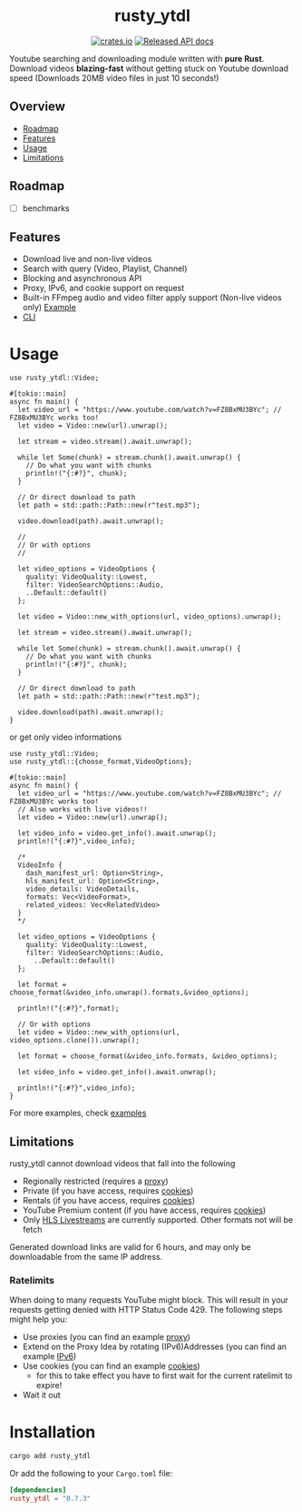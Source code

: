 # <div align="center"> rusty_ytdl </div>

<div align="center">

[![crates.io](https://img.shields.io/crates/v/rusty_ytdl.svg?style=for-the-badge&logo=rust)](https://crates.io/crates/rusty_ytdl)
[![Released API docs](https://img.shields.io/badge/docs.rs-rusty__ytdl-C36241?style=for-the-badge&logo=docs.rs)](https://docs.rs/rusty_ytdl)

</div>

Youtube searching and downloading module written with **pure Rust**.
Download videos **blazing-fast** without getting stuck on Youtube download speed (Downloads 20MB video files in just 10 seconds!)

## Overview

- [Roadmap](#roadmap)
- [Features](#features)
- [Usage](#usage)
- [Limitations](#limitations)

## Roadmap

- [ ] benchmarks

## Features

- Download live and non-live videos
- Search with query (Video, Playlist, Channel)
- Blocking and asynchronous API
- Proxy, IPv6, and cookie support on request
- Built-in FFmpeg audio and video filter apply support (Non-live videos only) [Example](examples/download_with_ffmpeg.rs)
- [CLI](https://crates.io/crates/rusty_ytdl-cli)

# Usage

```rust,ignore
use rusty_ytdl::Video;

#[tokio::main]
async fn main() {
  let video_url = "https://www.youtube.com/watch?v=FZ8BxMU3BYc"; // FZ8BxMU3BYc works too!
  let video = Video::new(url).unwrap();

  let stream = video.stream().await.unwrap();

  while let Some(chunk) = stream.chunk().await.unwrap() {
    // Do what you want with chunks
    println!("{:#?}", chunk);
  }

  // Or direct download to path
  let path = std::path::Path::new(r"test.mp3");

  video.download(path).await.unwrap();

  //
  // Or with options
  //

  let video_options = VideoOptions {
    quality: VideoQuality::Lowest,
    filter: VideoSearchOptions::Audio,
    ..Default::default()
  };

  let video = Video::new_with_options(url, video_options).unwrap();

  let stream = video.stream().await.unwrap();

  while let Some(chunk) = stream.chunk().await.unwrap() {
    // Do what you want with chunks
    println!("{:#?}", chunk);
  }

  // Or direct download to path
  let path = std::path::Path::new(r"test.mp3");

  video.download(path).await.unwrap();
}
```

or get only video informations

```rust,ignore
use rusty_ytdl::Video;
use rusty_ytdl::{choose_format,VideoOptions};

#[tokio::main]
async fn main() {
  let video_url = "https://www.youtube.com/watch?v=FZ8BxMU3BYc"; // FZ8BxMU3BYc works too!
  // Also works with live videos!!
  let video = Video::new(url).unwrap();

  let video_info = video.get_info().await.unwrap();
  println!("{:#?}",video_info);

  /*
  VideoInfo {
    dash_manifest_url: Option<String>,
    hls_manifest_url: Option<String>,
    video_details: VideoDetails,
    formats: Vec<VideoFormat>,
    related_videos: Vec<RelatedVideo>
  }
  */

  let video_options = VideoOptions {
    quality: VideoQuality::Lowest,
    filter: VideoSearchOptions::Audio,
      ..Default::default()
  };

  let format = choose_format(&video_info.unwrap().formats,&video_options);

  println!("{:#?}",format);

  // Or with options
  let video = Video::new_with_options(url, video_options.clone()).unwrap();

  let format = choose_format(&video_info.formats, &video_options);

  let video_info = video.get_info().await.unwrap();

  println!("{:#?}",video_info);
}
```

For more examples, check [examples](examples/)

## Limitations

rusty_ytdl cannot download videos that fall into the following

- Regionally restricted (requires a [proxy](examples/proxy.rs))
- Private (if you have access, requires [cookies](examples/cookies.rs))
- Rentals (if you have access, requires [cookies](examples/cookies.rs))
- YouTube Premium content (if you have access, requires [cookies](examples/cookies.rs))
- Only [HLS Livestreams](https://en.wikipedia.org/wiki/HTTP_Live_Streaming) are currently supported. Other formats not will be fetch

Generated download links are valid for 6 hours, and may only be downloadable from the same IP address.

### Ratelimits

When doing to many requests YouTube might block. This will result in your requests getting denied with HTTP Status Code 429. The following steps might help you:

- Use proxies (you can find an example [proxy](examples/proxy.rs))
- Extend on the Proxy Idea by rotating (IPv6)Addresses (you can find an example [IPv6](examples/ipv6.rs))
- Use cookies (you can find an example [cookies](examples/cookies.rs))
  - for this to take effect you have to first wait for the current ratelimit to expire!
- Wait it out

# Installation

```bash
cargo add rusty_ytdl
```

Or add the following to your `Cargo.toml` file:

```toml
[dependencies]
rusty_ytdl = "0.7.3"
```
